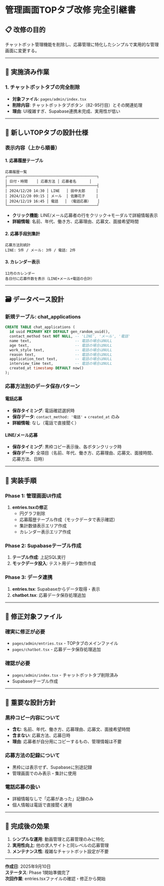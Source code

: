 # 管理画面TOPタブ改修 完全引継書

## 📋 改修の目的
チャットボット管理機能を削除し、応募管理に特化したシンプルで実用的な管理画面に変更する。

---

## 🔧 実施済み作業

### **1. チャットボットタブの完全削除**
- **対象ファイル**: `pages/admin/index.tsx`
- **削除内容**: チャットボットタブボタン（82-95行目）とその関連処理
- **理由**: UI複雑すぎ、Supabase連携未完成、実用性が低い

---

## 🎯 新しいTOPタブの設計仕様

### **表示内容（上から順番）**

#### **1. 応募履歴テーブル**
```
応募履歴一覧
┌─────────────────────────────────────────┐
│ 日付・時間    │ 応募方法 │ 応募者名      │
├─────────────────────────────────────────┤
│ 2024/12/20 14:30 │ LINE   │ 田中太郎     │
│ 2024/12/20 09:15 │ メール  │ 佐藤花子     │  
│ 2024/12/19 16:45 │ 電話   │ （電話応募）   │
└─────────────────────────────────────────┘
```
- **クリック機能**: LINE/メール応募者の行をクリック→モーダルで詳細情報表示
- **詳細情報**: 名前、年代、働き方、応募理由、応募文、面接希望時間

#### **2. 応募手段別集計**
```
応募方法別統計
LINE: 5件 / メール: 3件 / 電話: 2件
```

#### **3. カレンダー表示**
```
12月のカレンダー
各日付に応募件数を表示（LINE+メール+電話の合計）
```

---

## 🗃️ データベース設計

### **新規テーブル: chat_applications**
```sql
CREATE TABLE chat_applications (
  id uuid PRIMARY KEY DEFAULT gen_random_uuid(),
  contact_method text NOT NULL, -- 'LINE', 'メール', '電話'
  name text,                    -- 電話の場合はNULL
  age text,                     -- 電話の場合はNULL  
  work_style text,              -- 電話の場合はNULL
  reason text,                  -- 電話の場合はNULL
  application_text text,        -- 電話の場合はNULL
  interview_time text,          -- 電話の場合はNULL
  created_at timestamp DEFAULT now()
);
```

### **応募方法別のデータ保存パターン**

#### **電話応募**
- **保存タイミング**: 電話確認選択時
- **保存データ**: `contact_method: '電話'` + `created_at` のみ
- **詳細情報**: なし（電話で直接聞く）

#### **LINE/メール応募**
- **保存タイミング**: 黒枠コピー表示後、各ボタンクリック時
- **保存データ**: 全項目（名前、年代、働き方、応募理由、応募文、面接時間、応募方法、日時）

---

## 🔄 実装手順

### **Phase 1: 管理画面UI作成**
1. **entries.tsxの修正**
   - 円グラフ削除
   - 応募履歴テーブル作成（モックデータで表示確認）
   - 集計数値表示エリア作成
   - カレンダー表示エリア作成

### **Phase 2: Supabaseテーブル作成**
1. **テーブル作成**: 上記SQL実行
2. **モックデータ投入**: テスト用データ数件作成

### **Phase 3: データ連携**
1. **entries.tsx**: Supabaseからデータ取得・表示
2. **chatbot.tsx**: 応募データ保存処理追加

---

## 📂 修正対象ファイル

### **確実に修正が必要**
- `pages/admin/entries.tsx` - TOPタブのメインファイル
- `pages/chatbot.tsx` - 応募データ保存処理追加

### **確認が必要**
- `pages/admin/index.tsx` - チャットボットタブ削除済み
- Supabaseテーブル作成

---

## 🚨 重要な設計方針

### **黒枠コピー内容について**
- **含む**: 名前、年代、働き方、応募理由、応募文、面接希望時間
- **含まない**: 応募方法、応募日時
- **理由**: 応募者が自分用にコピーするもの、管理情報は不要

### **応募方法の記録について**
- 黒枠には表示せず、Supabaseに別途記録
- 管理画面でのみ表示・集計に使用

### **電話応募の扱い**
- 詳細情報なしで「応募があった」記録のみ
- 個人情報は電話で直接聞く運用

---

## 🎯 完成後の効果

1. **シンプルな運用**: 動画管理と応募管理のみに特化
2. **実用性向上**: 他の求人サイトと同レベルの応募管理
3. **メンテナンス性**: 複雑なチャットボット設定が不要

---

**作成日**: 2025年9月10日  
**ステータス**: Phase 1開始準備完了  
**次回作業**: entries.tsxファイルの確認・修正から開始